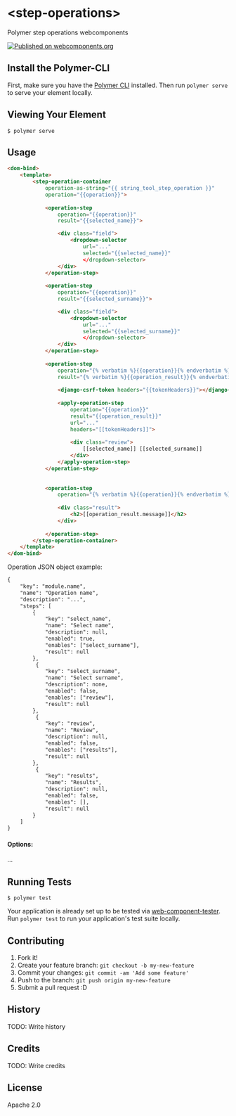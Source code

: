 # \<step-operations\>

Polymer step operations webcomponents

[![Published on webcomponents.org](https://img.shields.io/badge/webcomponents.org-published-blue.svg)](https://www.webcomponents.org/element/owner/my-element)


## Install the Polymer-CLI

First, make sure you have the [Polymer CLI](https://www.npmjs.com/package/polymer-cli) installed. Then run `polymer serve` to serve your element locally.

## Viewing Your Element

```
$ polymer serve
```


## Usage

```html
<dom-bind>
    <template>
        <step-operation-container
            operation-as-string="{{ string_tool_step_operation }}" 
            operation="{{operation}}">
            
            <operation-step
                operation="{{operation}}"
                result="{{selected_name}}">

                <div class="field">
                    <dropdown-selector
                        url="..." 
                        selected="{{selected_name}}"
                        </dropdown-selector>
                </div>
            </operation-step>
            
            <operation-step
                operation="{{operation}}"
                result="{{selected_surname}}">

                <div class="field">
                    <dropdown-selector
                        url="..." 
                        selected="{{selected_surname}}"
                        </dropdown-selector>
                </div>
            </operation-step>
            
            <operation-step
                operation="{% verbatim %}{{operation}}{% endverbatim %}"
                result="{% verbatim %}{{operation_result}}{% endverbatim %}">
                
                <django-csrf-token headers="{{tokenHeaders}}"></django-csrf-token>
                
                <apply-operation-step
                    operation="{{operation}}"
                    result="{{operation_result}}"
                    url="..."
                    headers="[[tokenHeaders]]">
                    
                    <div class="review">
                        [[selected_name]] [[selected_surname]]
                    </div>
                </apply-operation-step>
            </operation-step>
            
            
            <operation-step
                operation="{% verbatim %}{{operation}}{% endverbatim %}">
                
                <div class="result">
                    <h2>[[operation_result.message]]</h2>
                </div>
                
            </operation-step>
        </step-operation-container>
    </template>
</dom-bind>
```

Operation JSON object example:

```html
{
    "key": "module.name",
    "name": "Operation name",
    "description": "...",
    "steps": [
        {
            "key": "select_name",
            "name": "Select name",
            "description": null,
            "enabled": true,
            "enables": ["select_surname"],
            "result": null
        },
         {
            "key": "select_surname",
            "name": "Select surname",
            "description": none,
            "enabled": false,
            "enables": ["review"],
            "result": null
        },
         {
            "key": "review",
            "name": "Review",
            "description": null,
            "enabled": false,
            "enables": ["results"],
            "result": null
        },
         {
            "key": "results",
            "name": "Results",
            "description": null,
            "enabled": false,
            "enables": [],
            "result": null
        }
    ]
}
```

#### Options:

...


## Running Tests

```
$ polymer test
```

Your application is already set up to be tested via [web-component-tester](https://github.com/Polymer/web-component-tester). Run `polymer test` to run your application's test suite locally.

## Contributing

1. Fork it!
2. Create your feature branch: `git checkout -b my-new-feature`
3. Commit your changes: `git commit -am 'Add some feature'`
4. Push to the branch: `git push origin my-new-feature`
5. Submit a pull request :D


## History

TODO: Write history


## Credits

TODO: Write credits


## License

Apache 2.0